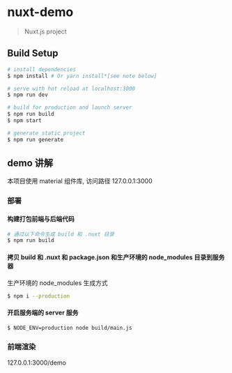 # nuxt-demo

> Nuxt.js project

## Build Setup

``` bash
# install dependencies
$ npm install # Or yarn install*[see note below]

# serve with hot reload at localhost:3000
$ npm run dev

# build for production and launch server
$ npm run build
$ npm start

# generate static project
$ npm run generate
```

## demo 讲解

本项目使用 material 组件库, 访问路径 127.0.0.1:3000

### 部署

#### 构建打包前端与后端代码

```bash
# 通过以下命令生成 build 和 .nuxt 目录
$ npm run build
```

#### 拷贝 build 和 .nuxt 和 package.json 和生产环境的 node_modules 目录到服务器

生产环境的 node_modules 生成方式

```bash
$ npm i --production
```

#### 开启服务端的 server 服务

```bash
$ NODE_ENV=production node build/main.js
```

### 前端渲染

127.0.0.1:3000/demo
